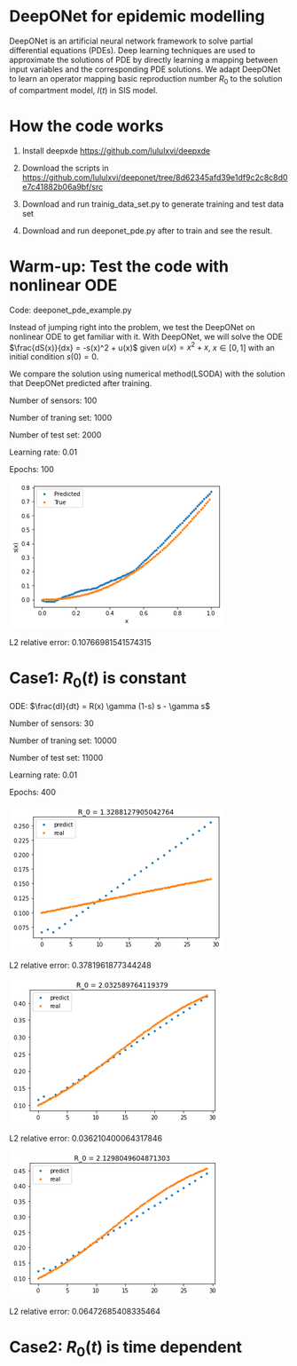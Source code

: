 # DeepONet for epidemic modelling

DeepONet is an artificial neural network framework to solve partial differential equations (PDEs). Deep learning techniques are used to approximate the solutions of PDE by directly learning a mapping between input variables and the corresponding PDE solutions. We adapt DeepONet to learn an operator mapping basic reproduction number $R_0$ to the solution of compartment model, $I(t)$ in SIS model.


# How the code works
1. Install deepxde https://github.com/lululxvi/deepxde

2. Download the scripts in https://github.com/lululxvi/deeponet/tree/8d62345afd39e1df9c2c8c8d0e7c41882b06a9bf/src 

3. Download and run trainig_data_set.py to generate training and test data set 

4. Download and run deeponet_pde.py after to train and see the result.


# Warm-up: Test the code with nonlinear ODE
Code: deeponet_pde_example.py


Instead of jumping right into the problem, we test the DeepONet on nonlinear ODE to get familiar with it. With DeepONet, we will solve the ODE $\frac{dS(x)}{dx} = -s(x)^2 + u(x)$ given $u(x) = x^2 + x$, $x\in[0,1]$ with  an initial condition $s(0) = 0$.

We compare the solution using numerical method(LSODA) with the solution that DeepONet predicted after training. 

Number of sensors: 100

Number of traning set: 1000

Number of test set: 2000

Learning rate: 0.01

Epochs: 100

![Alt text](/Example.png)

L2 relative error: 0.10766981541574315

# Case1: $R_0(t)$ is constant
ODE: $\frac{dI}{dt} = R(x) \gamma  (1-s)  s - \gamma  s$

Number of sensors: 30

Number of traning set: 10000

Number of test set: 11000

Learning rate: 0.01

Epochs: 400



![Alt text](/R=1.3.png)

L2 relative error: 0.3781961877344248

![Alt text](/R=2.03.png)


L2 relative error: 0.036210400064317846

![Alt text](/R=2.12.png)

L2 relative error: 0.06472685408335464

# Case2: $R_0(t)$ is time dependent
